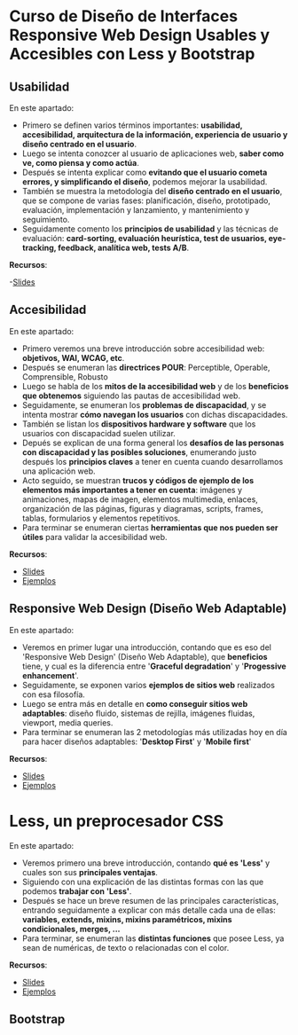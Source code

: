 # Curso de Diseño de Interfaces Responsive Web Design Usables y Accesibles con Less y Bootstrap

## Usabilidad

En este apartado:

- Primero se definen varios términos importantes: **usabilidad, accesibilidad, arquitectura de la información, experiencia de usuario y diseño centrado en el usuario**.
- Luego se intenta conozcer al usuario de aplicaciones web, **saber como ve, como piensa y como actúa**.
- Después se intenta explicar como **evitando que el usuario cometa errores, y simplificando el diseño**, podemos mejorar la usabilidad.
- También se muestra la metodología del **diseño centrado en el usuario**, que se compone de varias fases: planificación, diseño, prototipado, evaluación, implementación y lanzamiento, y mantenimiento y seguimiento. 
- Seguidamente comento los **principios de usabilidad** y las técnicas de evaluación: **card-sorting, evaluación heurística, test de usuarios, eye-tracking, feedback, analítica web, tests A/B**.

**Recursos**:

-[Slides](http://www.slideshare.net/asanzdiego/usabilidad-web-38180639)

## Accesibilidad

En este apartado:

- Primero veremos una breve introducción sobre accesibilidad web: **objetivos, WAI, WCAG, etc**.
- Después se enumeran las **directrices POUR**: Perceptible, Operable, Comprensible, Robusto
- Luego se habla de los **mitos de la accesibilidad web** y de los **beneficios que obtenemos** siguiendo las pautas de accesibilidad web.
- Seguidamente, se enumeran los **problemas de discapacidad**, y se intenta mostrar **cómo navegan los usuarios** con dichas discapacidades.
- También se listan los **dispositivos hardware y software** que los usuarios con discapacidad suelen utilizar.
- Depués se explican de una forma general los **desafíos de las personas con discapacidad y las posibles soluciones**, enumerando justo después los **principios claves** a tener en cuenta cuando desarrollamos una aplicación web.
- Acto seguido, se muestran **trucos y códigos de ejemplo de los elementos más importantes a tener en cuenta**: imágenes y animaciones, mapas de imagen, elementos multimedia, enlaces, organización de las páginas, figuras y diagramas, scripts, frames, tablas, formularios y elementos repetitivos.
- Para terminar se enumeran ciertas **herramientas que nos pueden ser útiles** para validar la accesibilidad web.

**Recursos**:

- [Slides](http://www.slideshare.net/asanzdiego/accesibilidad-web-38637485)
- [Ejemplos](https://github.com/asanzdiego/curso-interfaces-web-2014/tree/master/02-accesibilidad/src/)

## Responsive Web Design (Diseño Web Adaptable)

En este apartado:

- Veremos en primer lugar una introducción, contando que es eso del 'Responsive Web Design' (Diseño Web Adaptable), que **beneficios** tiene, y cual es la diferencia entre '**Graceful degradation**' y '**Progessive enhancement**'.
- Seguidamente, se exponen varios **ejemplos de sitios web** realizados con esa filosofía.
- Luego se entra más en detalle en **como conseguir sitios web adaptables**: diseño fluido, sistemas de rejilla, imágenes fluidas, viewport, media queries.
- Para terminar se enumeran las 2 metodologías más utilizadas hoy en día para hacer diseños adaptables: '**Desktop First**' y '**Mobile first**'

**Recursos**:

- [Slides](http://www.slideshare.net/asanzdiego/responsive-web-design-diseo-web-adaptable)
- [Ejemplos](https://github.com/asanzdiego/curso-interfaces-web-2014/tree/master/03-rwd/src/test/)

# Less, un preprocesador CSS

En este apartado:

- Veremos primero una breve introducción, contando **qué es 'Less'** y cuales son sus **principales ventajas**.
- Siguiendo con una explicación de las distintas formas con las que podemos **trabajar con 'Less'**.
- Después se hace un breve resumen de las principales características, entrando seguidamente a explicar con más detalle cada una de ellas: **variables, extends, mixins, mixins paramétricos, mixins condicionales, merges, ...**
- Para terminar, se enumeran las **distintas funciones** que posee Less, ya sean de numéricas, de texto o relacionadas con el color.

**Recursos**:

- [Slides](http://www.slideshare.net/asanzdiego/less-un-preprocesador-css)
- [Ejemplos](https://github.com/asanzdiego/curso-interfaces-web-2014/tree/master/04-less/src/)

## Bootstrap
